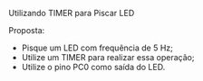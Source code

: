 Utilizando TIMER para Piscar LED

Proposta:
  - Pisque um LED com frequência de 5 Hz;
  - Utilize um TIMER para realizar essa operação;
  - Utilize o pino PC0 como saída do LED.

